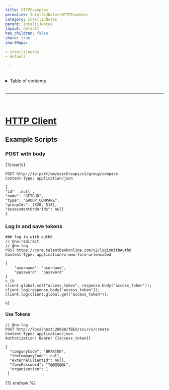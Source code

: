 ```yaml
---
title: HTTPExamples
permalink: IntelliJNotes/HTTPExamples
category: IntelliJNotes
parent: IntelliJNotes
layout: default
has_children: false
share: true
shortRepo:

- intellijnotes
- default

---
```


<br/>

<details markdown="block">    
<summary>    
Table of contents    
</summary>    
{: .text-delta }    
1. TOC    
{:toc}    
</details>

<br/>

---

<br/>

# [HTTP Client](https://www.jetbrains.com/help/idea/http-client-in-product-code-editor.html)

## Example Scripts

### POST with body

{%raw%}

```shell
POST http://ip:port/am/userGroups/v1/group/compare
Content-Type: application/json

{
"id"  :null ,
"name": "GETGUD",
"type": "GROUP_COMPARE",
"groupIds": [520, 518],
"assessmentOrderIds": null
}

```

### Log in and save tokens

```shell
### log in with auth0
// @no-redirect
// @no-log
POST https://core.talentbankonline.com/v2/loginWithAuth0
Content-Type: application/x-www-form-urlencoded

{
    "username": "username",
    "password": "password"
}
> {%
client.global.set("access_token", response.body["access_token"]);
client.log(response.body["access_token"]);
client.log(client.global.get("access_token"));

%}
```

#### Use Tokens

```shell
// @no-log
POST http://localhost:28080/TBEX/ssi/v1/create
Content-Type: application/json
Authorization: Bearer {{access_token}}

{
  "companyCode": "BPAXTON",
  "tbeCompanyCode": null,
  "externalClientId": null,
  "tbexPassword": "T@@@@@@L",
  "organization": 1
 }
```

{% endraw %}